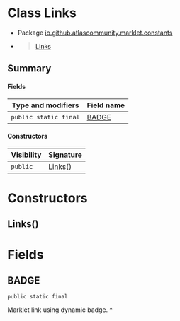 # Class Links

* Package [io.github.atlascommunity.marklet.constants](Index.md)
*  > [Links](Linksmd)




## Summary
#### Fields
| Type and modifiers | Field name |
| --- | --- |
| `public static final` | [BADGE](#badge) |

#### Constructors
| Visibility | Signature |
| --- | --- |
| `public` | [Links](#links)() |



# Constructors
## Links()





# Fields
## BADGE
`public static final` 

Marklet link using dynamic badge. *



